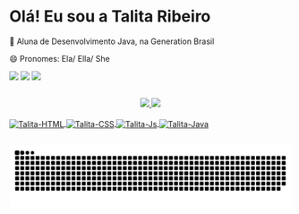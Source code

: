 # Olá! Eu sou a Talita Ribeiro 

🌱 Aluna de Desenvolvimento Java, na Generation Brasil

😄 Pronomes: Ela/ Ella/ She

 <div>
  <a href="https://www.instagram.com/talitaribeiro.ribeiro/" target="_blank"><img src="https://img.shields.io/badge/-Instagram-%23E4405F?style=for-the-badge&logo=instagram&logoColor=white" target="_blank"></a>
 	<a href="https://github.com/talitarribeiro" target="_blank"><img src="https://img.shields.io/badge/Discord-7289DA?style=for-the-badge&logo=discord&logoColor=white" target="_blank"></a> 
  <a href="https://www.linkedin.com/feed/" target="_blank"><img src="https://img.shields.io/badge/-LinkedIn-%230077B5?style=for-the-badge&logo=linkedin&logoColor=white" target="_blank"></a>
</div>
  
  ##
<div align="center">
  <a href="https://github.com/talitarribeiro">
  <img height="140em" src="https://github-readme-stats.vercel.app/api?username=talitarribeiro&show_icons=true&theme=dracula&include_all_commits=true&count_private=true"/>
  <img height="140em" src="https://github-readme-stats.vercel.app/api/top-langs/?username=talitarribeiro&layout=compact&langs_count=7&theme=dracula"/>
</div>
  
<div style="display: flow"><br>
 <img align="center" alt="Talita-HTML" height="40" width="50" src="https://cdn.jsdelivr.net/gh/devicons/devicon/icons/html5/html5-original.svg">
 <img align="center" alt="Talita-CSS" height="40" width="50" src="https://cdn.jsdelivr.net/gh/devicons/devicon/icons/css3/css3-original.svg">
 <img align="center" alt="Talita-Js" height="40" width="50" src="https://cdn.jsdelivr.net/gh/devicons/devicon/icons/javascript/javascript-original.svg">
 <img align="center" alt="Talita-Java" height="40" width="50" src="https://cdn.jsdelivr.net/gh/devicons/devicon/icons/java/java-original.svg" 
</div>
  
  ##

![Snake animation](https://github.com/talitarribeiro/talitarribeiro/blob/output/github-contribution-grid-snake.svg)
